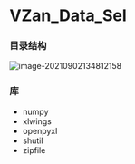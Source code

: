 # VZan_Data_Sel


### 目录结构

![image-20210902134812158](https://raw.githubusercontent.com/Casuor/ImgCDN/master/img/image-20210902134812158.png)

### 库

- numpy
- xlwings
- openpyxl
- shutil
- zipfile